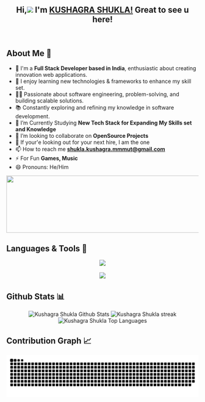 <h2 align="center">Hi,<img src="https://raw.githubusercontent.com/MartinHeinz/MartinHeinz/master/wave.gif" width="30px"> I'm <a href="https://linktr.ee/shukla.kushagra">KUSHAGRA SHUKLA!</a> Great to see u here!</h2>
<p align="center"> <img src="https://komarev.com/ghpvc/?username=SHUKLA-KUSHAGRA&label=Profile%20views&color=0e75b6&style=flat" alt="" /> </p>

<h2> About Me 🚀 </h2>

- 💼 I'm a **Full Stack Developer based in India**, enthusiastic about creating innovation web applications.
- 📖 I enjoy learning new technologies & frameworks to enhance my skill set.
- 👨‍💻 Passionate about software engineering, problem-solving, and building scalable solutions.
- 📚 Constantly exploring and refining my knowledge in software development.
- 📘 I’m Currently Studying **New Tech Stack for Expanding My Skills set and Knowledge**
- 👯 I’m looking to collaborate on **OpenSource Projects**
- 🦝 If your'e looking out for your next hire, I am the one
- 📫 How to reach me **shukla.kushagra.mmmut@gmail.com**
- ⚡ For Fun **Games, Music**
- 😄 Pronouns: He/Him
  
<p align="left"> <img src="https://github-profile-trophy.vercel.app/?username=SHUKLA-KUSHAGRA" alt="" style="display:flex;width:200%;height:150px"/</p>

<h2> Languages & Tools 🔨</h2>
<p align="center">
  <img src="https://skillicons.dev/icons?i=c,cpp,html,css,js,java,bootstrap,mongodb,express,react,nodejs,git,github" />
</p>
<p align="center">
  <img src="https://skillicons.dev/icons?i=next,ts,tailwind,docker,npm,cloudflare,vscode,materialui,postgres,prisma,vite" />
</p>

<h2> Github Stats 📊</h2>
<div style="flex" align="center">
  <img alt="Kushagra Shukla Github Stats" src="https://github-readme-stats.vercel.app/api?username=SHUKLA-KUSHAGRA&show_icons=true&count_private=true&theme=react&hide_border=true&bg_color=0D1117" width="300" height="200"/>
  <img alt="Kushagra Shukla streak" src="https://github-readme-streak-stats.herokuapp.com/?user=SHUKLA-KUSHAGRA&theme=black-ice&hide_border=true&stroke=0000&background=060A0CD0" width="300" height="200"/>
  <img alt="Kushagra Shukla Top Languages" src="https://github-readme-stats.vercel.app/api/top-langs/?username=SHUKLA-KUSHAGRA&langs_count=8&count_private=true&layout=compact&theme=react&hide_border=true&bg_color=0D1117" width="250" height="200"/>
</div>

<h2> Contribution Graph 📈</h2>
<p align="center">
<picture>
  <source media="(prefers-color-scheme: dark)" srcset="https://github.com/SHUKLA-KUSHAGRA/SHUKLA-KUSHAGRA/blob/output/github-contribution-grid-snake-dark.svg">
  <source media="(prefers-color-scheme: light)" srcset="https://github.com/SHUKLA-KUSHAGRA/SHUKLA-KUSHAGRA/blob/output/github-contribution-grid-snake.svg">
  <img alt="github contribution grid snake animation" src="https://github.com/SHUKLA-KUSHAGRA/SHUKLA-KUSHAGRA/blob/output/github-contribution-grid-snake.svg">
</picture>
</p>

